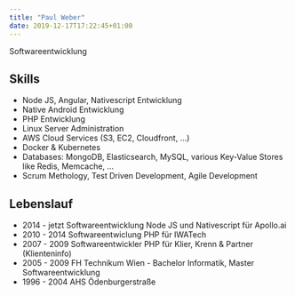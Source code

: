 ```yaml
---
title: "Paul Weber"
date: 2019-12-17T17:22:45+01:00
---
```


Softwareentwicklung

## Skills

  * Node JS, Angular, Nativescript Entwicklung
  * Native Android Entwicklung
  * PHP Entwicklung
  * Linux Server Administration
  * AWS Cloud Services (S3, EC2, Cloudfront, ...)
  * Docker & Kubernetes
  * Databases: MongoDB, Elasticsearch, MySQL, various Key-Value Stores like Redis, Memcache, ...
  * Scrum Methology, Test Driven Development, Agile Development

## Lebenslauf
  
  * 2014 - jetzt Softwareentwicklung Node JS und Nativescript für Apollo.ai
  * 2010 - 2014 Softwareentwiclung PHP für IWATech
  * 2007 - 2009 Softwareentwickler PHP für Klier, Krenn & Partner (Klienteninfo)
  * 2005 - 2009 FH Technikum Wien - Bachelor Informatik, Master Softwareentwicklung
  * 1996 - 2004 AHS Ödenburgerstraße






